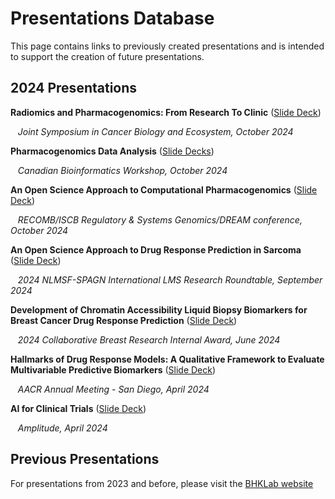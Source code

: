 # Presentations Database

This page contains links to previously created presentations and is intended to support the creation of future presentations.

## 2024 Presentations

**Radiomics and Pharmacogenomics: From Research To Clinic** ([Slide Deck](https://docs.google.com/presentation/d/1opViHXEd1PjO7glqesinhdQfJUf4_HUQ6F-uol_hCrA/edit#slide=id.gc3323ced22_0_0))
  
&nbsp;&nbsp;&nbsp;*Joint Symposium in Cancer Biology and Ecosystem, October 2024*

**Pharmacogenomics Data Analysis** ([Slide Decks](https://drive.google.com/drive/folders/1TO5YAc3wJpZWoMdR1EISqGa5CWyb53rm?usp=drive_link))
  
&nbsp;&nbsp;&nbsp;*Canadian Bioinformatics Workshop, October 2024*


**An Open Science Approach to Computational Pharmacogenomics** ([Slide Deck](https://docs.google.com/presentation/d/1mR4wYLbbRcaz6ZVBCZyXhtMnvn-XDBcuL1L_PB_TmeQ/edit?usp=sharing))
  
&nbsp;&nbsp;&nbsp;*RECOMB/ISCB Regulatory & Systems Genomics/DREAM conference, October 2024*

**An Open Science Approach to Drug Response Prediction in Sarcoma** ([Slide Deck](https://docs.google.com/presentation/d/15n0wnM5_33EJBr5580JchIyt_bZB6BeRwEtpJVe2RHI/edit#slide=id.gc3323ced22_0_0))
  
&nbsp;&nbsp;&nbsp;*2024 NLMSF-SPAGN International LMS Research Roundtable, September 2024*

**Development of Chromatin Accessibility Liquid Biopsy Biomarkers for Breast Cancer Drug Response Prediction**
([Slide Deck](https://docs.google.com/presentation/d/16fTvMb6qgN3fL1nlzBLlS8HnQdWB1XBTWpckxBjFAcc/edit?usp=sharing))
  
&nbsp;&nbsp;&nbsp;*2024 Collaborative Breast Research Internal Award, June 2024*


**Hallmarks of Drug Response Models: A Qualitative Framework to Evaluate Multivariable Predictive Biomarkers** ([Slide Deck](https://docs.google.com/presentation/d/12_qdW8u5jGVSvAJ22-kaorGUlcPN6C44-HTWMG4Lh-w/edit#slide=id.p1))
  
&nbsp;&nbsp;&nbsp;*AACR Annual Meeting - San Diego, April 2024*


**AI for Clinical Trials** ([Slide Deck](https://docs.google.com/presentation/d/18R2ZfBfW_gfx0Yti3GB5J46vKVGOh5HIfiN-iTQ_hk4/edit#slide=id.gc3323ced22_0_0))
  
&nbsp;&nbsp;&nbsp;*Amplitude, April 2024*

## Previous Presentations
For presentations from 2023 and before, please visit the [BHKLab website](https://bhklab.ca/#presentations)